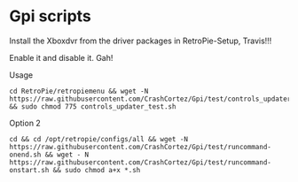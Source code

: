 # Gpi scripts

Install the Xboxdvr from the driver packages in RetroPie-Setup, Travis!!!

Enable it and disable it. Gah!

Usage

```shell
cd RetroPie/retropiemenu && wget -N https://raw.githubusercontent.com/CrashCortez/Gpi/test/controls_updater_test.sh && sudo chmod 775 controls_updater_test.sh
```

Option 2

```shell
cd && cd /opt/retropie/configs/all && wget -N https://raw.githubusercontent.com/CrashCortez/Gpi/test/runcommand-onend.sh && wget - N https://raw.githubusercontent.com/CrashCortez/Gpi/test/runcommand-onstart.sh && sudo chmod a+x *.sh 
```

